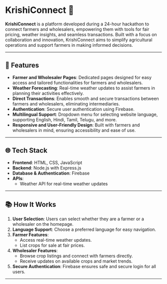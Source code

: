 # KrishiConnect 🌾

**KrishiConnect** is a platform developed during a 24-hour hackathon to connect farmers and wholesalers, empowering them with tools for fair pricing, weather insights, and seamless transactions. Built with a focus on collaboration and innovation, KrishiConnect aims to simplify agricultural operations and support farmers in making informed decisions.

---

## 🚀 Features

- **Farmer and Wholesaler Pages**: Dedicated pages designed for easy access and tailored functionalities for farmers and wholesalers.
- **Weather Forecasting**: Real-time weather updates to assist farmers in planning their activities effectively.
- **Direct Transactions**: Enables smooth and secure transactions between farmers and wholesalers, eliminating intermediaries.
- **Authentication**: Secure user authentication using Firebase.
- **Multilingual Support**: Dropdown menu for selecting website language, supporting English, Hindi, Tamil, Telugu, and more.
- **Responsive and User-Friendly Design**: Built with farmers and wholesalers in mind, ensuring accessibility and ease of use.

---

## 🌐 Tech Stack

- **Frontend**: HTML, CSS, JavaScript
- **Backend**: Node.js with Express.js
- **Database & Authentication**: Firebase
- **APIs**: 
  - Weather API for real-time weather updates

---

## 📚 How It Works

1. **User Selection**: Users can select whether they are a farmer or a wholesaler on the homepage.
2. **Language Support**: Choose a preferred language for easy navigation.
3. **Farmer Features**:
   - Access real-time weather updates.
   - List crops for sale at fair prices.
4. **Wholesaler Features**:
   - Browse crop listings and connect with farmers directly.
   - Receive updates on available crops and market trends.
5. **Secure Authentication**: Firebase ensures safe and secure login for all users.

---
